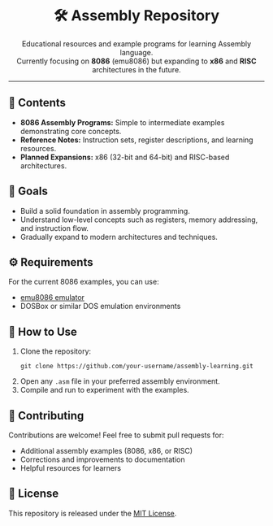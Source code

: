 <h1 align="center">🛠️ Assembly Repository</h1>

<p align="center">
Educational resources and example programs for learning Assembly language.<br>
Currently focusing on <b>8086</b> (emu8086) but expanding to <b>x86</b> and <b>RISC</b> architectures in the future.
</p>

---

<h2>📂 Contents</h2>

<ul>
  <li><b>8086 Assembly Programs:</b> Simple to intermediate examples demonstrating core concepts.</li>
  <li><b>Reference Notes:</b> Instruction sets, register descriptions, and learning resources.</li>
  <li><b>Planned Expansions:</b> x86 (32-bit and 64-bit) and RISC-based architectures.</li>
</ul>

<h2>🎯 Goals</h2>

<ul>
  <li>Build a solid foundation in assembly programming.</li>
  <li>Understand low-level concepts such as registers, memory addressing, and instruction flow.</li>
  <li>Gradually expand to modern architectures and techniques.</li>
</ul>

<h2>⚙️ Requirements</h2>

<p>For the current 8086 examples, you can use:</p>

<ul>
  <li><a href="https://emu8086-microprocessor-emulator.en.softonic.com/">emu8086 emulator</a></li>
  <li>DOSBox or similar DOS emulation environments</li>
</ul>

<h2>🚀 How to Use</h2>

<ol>
  <li>Clone the repository:
    <pre><code>git clone https://github.com/your-username/assembly-learning.git</code></pre>
  </li>
  <li>Open any <code>.asm</code> file in your preferred assembly environment.</li>
  <li>Compile and run to experiment with the examples.</li>
</ol>

<h2>🤝 Contributing</h2>

<p>Contributions are welcome! Feel free to submit pull requests for:</p>

<ul>
  <li>Additional assembly examples (8086, x86, or RISC)</li>
  <li>Corrections and improvements to documentation</li>
  <li>Helpful resources for learners</li>
</ul>

<h2>📜 License</h2>

<p>This repository is released under the <a href="https://opensource.org/licenses/MIT">MIT License</a>.</p>

